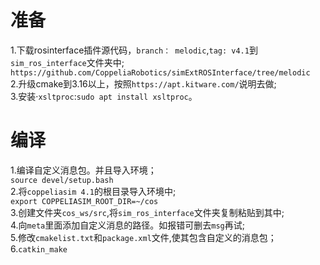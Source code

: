 # 准备
1.下载rosinterface插件源代码，`branch： melodic`,`tag: v4.1`到`sim_ros_interface`文件夹中; `https://github.com/CoppeliaRobotics/simExtROSInterface/tree/melodic`   
2.升级cmake到3.16以上，按照`https://apt.kitware.com/`说明去做;  
3.安装·`xsltproc`:`sudo apt install xsltproc`。

# 编译
1.编译自定义消息包。并且导入环境；  
`source devel/setup.bash`  
2.将`coppeliasim 4.1`的根目录导入环境中;  
`export COPPELIASIM_ROOT_DIR=~/cos`  
3.创建文件夹`cos_ws/src`,将`sim_ros_interface`文件夹复制粘贴到其中;  
4.向`meta`里面添加自定义消息的路径。如报错可删去`msg`再试;  
5.修改`cmakelist.txt`和`package.xml`文件,使其包含自定义的消息包；    
6.`catkin_make`  
